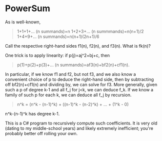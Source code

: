 # PowerSum
As is well-known, 
> 1+1+1+... (n summands)=n
> 1+2+3+... (n summmands)=n(n+1)/2
> 1+4+9+... (n summands)=n(n+1)(2n+1)/6

Call the respective right-hand sides f1(n), f2(n), and f3(n).  What is fk(n)?  

One trick is to apply linearity: if p(j)=aj^2+bj+c, then
> p(1)+p(2)+p(3)+... (n summands)=af3(n)+bf2(n)+cf1(n).

In particular, if we know f1 and f2, but not f3, and we also know a convenient choice of p to deduce the right-hand side, then by subtracting off bf2(n)+cf1(n) and dividing by, we can solve for f3.  More generally, given such a p of degree k-1 and all f_j for j<k, we can deduce f_k.  If we know a family of such p for each k, we can deduce all f_j by recursion.

> n^k = (n^k - (n-1)^k) + ((n-1)^k - (n-2)^k) + ... + (1^k - 0)

n^k-(n-1)^k has degree k-1.  

This is a C# program to recursively compute such coefficients.  It is very old (dating to my middle-school years) and likely extremely inefficient; you're probably better off rolling your own.  
